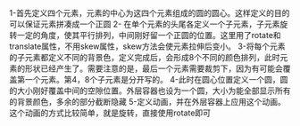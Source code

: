 1-首先定义四个元素，元素的中心为这四个元素组成的圆的圆心。这样定义的目的可以保证元素拼凑成一个正圆
2- 在单个元素的头尾各定义一个子元素，子元素旋转一定的角度，使其平行排列，中间刚好留一个正圆的位置。这里用了rotate和translate属性，不用skew属性，skew方法会使元素拉伸后变小。
3-将每个元素的子元素都定义不同的背景色，定义完成后，会形成8个不同的颜色排列，此时元素的形状已经产生了。需要注意的是，最后一个元素需要裁剪下，因为有可能会覆盖第一个元素。第4，8个子元素是分开写的。
4-此时在圆心位置定义一个圆，圆的大小刚好覆盖中间的空隙位置。外层容器也设为一个圆，大小为能全部显示所有的背景颜色，多余的部分截断隐藏
5-定义动画，并在外层容器上应用这个动画。这个动画的方式比较简单，就是旋转，直接使用rotate即可